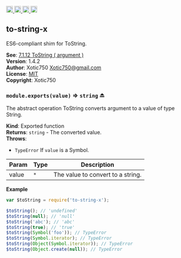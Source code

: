 <a href="https://travis-ci.org/Xotic750/to-string-x"
   title="Travis status">
<img
   src="https://travis-ci.org/Xotic750/to-string-x.svg?branch=master"
   alt="Travis status" height="18"/>
</a>
<a href="https://david-dm.org/Xotic750/to-string-x"
   title="Dependency status">
<img src="https://david-dm.org/Xotic750/to-string-x.svg"
   alt="Dependency status" height="18"/>
</a>
<a href="https://david-dm.org/Xotic750/to-string-x#info=devDependencies"
   title="devDependency status">
<img src="https://david-dm.org/Xotic750/to-string-x/dev-status.svg"
   alt="devDependency status" height="18"/>
</a>
<a href="https://badge.fury.io/js/to-string-x" title="npm version">
<img src="https://badge.fury.io/js/to-string-x.svg"
   alt="npm version" height="18"/>
</a>
<a name="module_to-string-x"></a>

## to-string-x
ES6-compliant shim for ToString.

**See**: [7.1.12 ToString ( argument )](http://www.ecma-international.org/ecma-262/6.0/#sec-tostring)  
**Version**: 1.4.2  
**Author**: Xotic750 <Xotic750@gmail.com>  
**License**: [MIT](&lt;https://opensource.org/licenses/MIT&gt;)  
**Copyright**: Xotic750  
<a name="exp_module_to-string-x--module.exports"></a>

### `module.exports(value)` ⇒ <code>string</code> ⏏
The abstract operation ToString converts argument to a value of type String.

**Kind**: Exported function  
**Returns**: <code>string</code> - The converted value.  
**Throws**:

- <code>TypeError</code> If `value` is a Symbol.


| Param | Type | Description |
| --- | --- | --- |
| value | <code>\*</code> | The value to convert to a string. |

**Example**  
```js
var $toString = require('to-string-x');

$toString(); // 'undefined'
$toString(null); // 'null'
$toString('abc'); // 'abc'
$toString(true); // 'true'
$toString(Symbol('foo')); // TypeError
$toString(Symbol.iterator); // TypeError
$toString(Object(Symbol.iterator)); // TypeError
$toString(Object.create(null)); // TypeError
```

